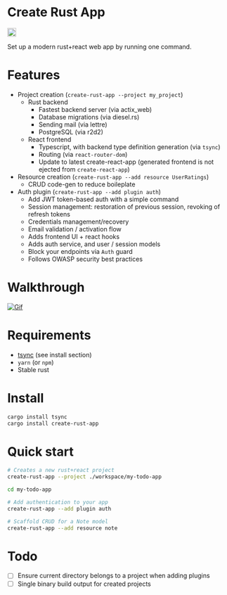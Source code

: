 # Create Rust App

<a href="https://crates.io/crates/create-rust-app"><img src="https://img.shields.io/crates/v/create-rust-app.svg?style=for-the-badge" height="20" alt="License: MIT OR Apache-2.0" /></a>

 Set up a modern rust+react web app by running one command. 

# Features

* Project creation (`create-rust-app --project my_project`)
  * Rust backend
    * Fastest backend server (via actix_web)
    * Database migrations (via diesel.rs)
    * Sending mail (via lettre)
    * PostgreSQL (via r2d2)
  * React frontend
    * Typescript, with backend type definition generation (via `tsync`)
    * Routing (via `react-router-dom`)
    * Update to latest create-react-app (generated frontend is not ejected from `create-react-app`)
* Resource creation (`create-rust-app --add resource UserRatings`)
  * CRUD code-gen to reduce boileplate
* Auth plugin (`create-rust-app --add plugin auth`)
  * Add JWT token-based auth with a simple command
  * Session management: restoration of previous session, revoking of refresh tokens
  * Credentials management/recovery
  * Email validation / activation flow
  * Adds frontend UI + react hooks
  * Adds auth service, and user / session models
  * Block your endpoints via `Auth` guard
  * Follows OWASP security best practices

# Walkthrough

[![Gif](docs/create-rust-app_fast.gif)](https://github.com/Wulf/create-rust-app/blob/main/docs/create-rust-app.mp4)

# Requirements

* [tsync](https://github.com/Wulf/tsync) (see install section)
* `yarn` (or `npm`)
* Stable rust

# Install

```sh
cargo install tsync
cargo install create-rust-app
```

# Quick start

```sh
# Creates a new rust+react project
create-rust-app --project ./workspace/my-todo-app

cd my-todo-app

# Add authentication to your app
create-rust-app --add plugin auth

# Scaffold CRUD for a Note model
create-rust-app --add resource note
```

# Todo

- [ ] Ensure current directory belongs to a project when adding plugins
- [ ] Single binary build output for created projects
